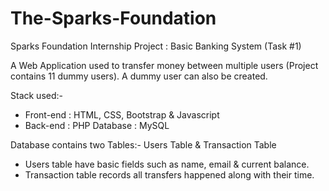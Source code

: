 # The-Sparks-Foundation
Sparks Foundation Internship Project : Basic Banking System (Task #1)

A Web Application used to transfer money between multiple users (Project contains 11 dummy users). A dummy user can also be created.

Stack used:-
- Front-end : HTML, CSS, Bootstrap & Javascript 
- Back-end : PHP Database : MySQL

Database contains two Tables:- Users Table & Transaction Table

- Users table have basic fields such as name, email & current balance.
- Transaction table records all transfers happened along with their time.


